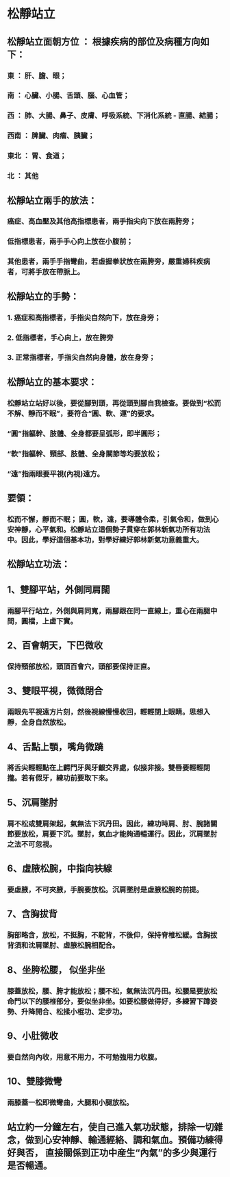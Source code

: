 # 松靜站立 

## 松靜站立面朝方位 ： 根據疾病的部位及病種方向如下：
### 東 	： 肝、膽、眼；
### 南 	： 心臟、小腸、舌頭、腦、心血管；
### 西 	： 肺、大腸、鼻子、皮膚、呼吸系統、下消化系統 - 直腸、結腸；
### 西南 ： 脾臟、肉瘤、胰臟；
### 東北 ： 胃、食道；
### 北 	： 其他

## 松靜站立兩手的放法：
### 癌症、高血壓及其他高指標患者，兩手指尖向下放在兩胯旁；
### 低指標患者，兩手手心向上放在小腹前；
### 其他患者，兩手手指彎曲，若虛握拳狀放在兩胯旁，嚴重婦科疾病者，可將手放在帶脈上。

## 松靜站立的手勢：
### 1. 癌症和高指標者，手指尖自然向下，放在身旁；
### 2. 低指標者，手心向上，放在胯旁
### 3. 正常指標者，手指尖自然向身體，放在身旁；

## 松靜站立的基本要求：
### 松靜站立站好以後，要從腳到頭，再從頭到腳自我檢查。要做到“松而不解、靜而不眠”，要符合“圓、軟、運”的要求。

### “圓”指軀幹、肢體、全身都要呈弧形，即半圓形；
### “軟”指軀幹、頸部、肢體、全身關節等均要放松；
### “遠”指兩眼要平視(內視)遠方。

## 要領：
### 松而不懈，靜而不眠； 圓，軟，遠，要導體令柔，引氣令和，做到心安神靜，心平氣和。松靜站立這個勢子貫穿在郭林新氣功所有功法中。因此，學好這個基本功，對學好練好郭林新氣功意義重大。

## 松靜站立功法：

## 1、雙腳平站，外側同肩闊
### 兩腳平行站立，外側與肩同寬，兩腳跟在同一直線上，重心在兩腿中間，圓檔，上虛下實。
## 2、百會朝天，下巴微收
### 保持頸部放松，頭頂百會穴，頭部要保持正直。
## 3、雙眼平視，微微閉合
### 兩眼先平視遠方片刻，然後視線慢慢收回，輕輕閉上眼睛。思想入靜，全身自然放松。
## 4、舌點上顎，嘴角微蹺
### 將舌尖輕輕點在上齶門牙與牙齦交界處，似接非接。雙唇要輕輕閉攏。若有假牙，練功前要取下來。
## 5、沉肩墜肘
### 肩不松或雙肩架起，氣無法下沉丹田。因此，練功時肩、肘、腕諸關節要放松，肩要下沉。墜肘，氣血才能夠通暢運行。因此，沉肩墜肘之法不可忽視。
## 6、虛腋松腕，中指向衭線
### 要虛腋，不可夾腋，手腕要放松。沉肩墜肘是虛腋松腕的前提。
## 7、含胸拔背
### 胸部略含，放松，不挺胸，不駝背，不後仰，保持脊椎松緩。含胸拔背須和沈肩墜肘、虛腋松腕相配合。
## 8、坐胯松腰， 似坐非坐
### 膝蓋放松，腰、胯才能放松；腰不松，氣無法沉丹田。松腰是要放松命門以下的腰椎部分，要似坐非坐。如要松腰做得好，多練習下蹲姿勢、升降開合、松揉小棍功、定步功。
## 9、小肚微收
### 要自然向內收，用意不用力，不可勉強用力收腹。
## 10、雙膝微彎
### 兩膝蓋一松即微彎曲，大腿和小腿放松。

## 站立約一分鐘左右，使自己進入氣功狀態，排除一切雜念，做到心安神靜、輸通經絡、調和氣血。預備功練得好與否， 直接關係到正功中産生“內氣”的多少與運行是否暢通。




